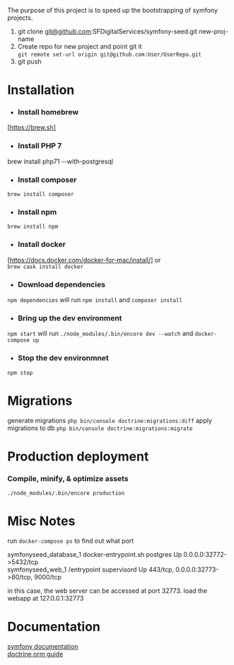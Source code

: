 
The purpose of this project is to speed up the bootstrapping of symfony projects.

1. git clone git@github.com:SFDigitalServices/symfony-seed.git new-proj-name
2. Create repo for new project and point git it  
    `git remote set-url origin git@github.com:User/UserRepo.git`
3. git push

# Installation
* ### Install homebrew
[https://brew.sh]

* ### Install PHP 7
brew install php71 --with-postgresql

* ### Install composer
`brew install composer`

* ### Install npm
`brew install npm`

* ### Install docker
[https://docs.docker.com/docker-for-mac/install/]
or  
`brew cask install docker`

* ### Download dependencies
`npm dependencies` will run `npm install` and `composer install`

* ### Bring up the dev environment
`npm start` will run `./node_modules/.bin/encore dev --watch` and `docker-compose up`

* ### Stop the dev environmnet
`npm stop`

# Migrations
generate migrations `php bin/console doctrine:migrations:diff`
apply migrations to db `php bin/console doctrine:migrations:migrate`

# Production deployment
### Compile, minify, & optimize assets  
`./node_modules/.bin/encore production`

# Misc Notes
run `docker-compose ps` to find out what port

symfonyseed_database_1   docker-entrypoint.sh postgres   Up      0.0.0.0:32772->5432/tcp              
symfonyseed_web_1        /entrypoint supervisord         Up      443/tcp, 0.0.0.0:32773->80/tcp, 9000/tcp

in this case, the web server can be accessed at port 32773.
load the webapp at 127.0.0.1:32773

# Documentation
[symfony documentation](https://symfony.com/doc/current/index.html)  
[doctrine orm guide](https://symfony.com/doc/current/doctrine.html)
